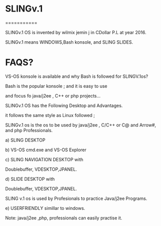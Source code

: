 # SLINGv.1
===========

 
 SLINGv.1 OS is invented by wilmix jemin j in CDollar P.L at year 2016.

SLINGv.1 means WINDOWS,Bash  konsole, and SLING SLIDES.


FAQS?
=====

VS-OS  konsole  is   available  and  why  Bash   is  followed  for   SLINGV.1os?

Bash  is  the   popular  konsole ;  and  it  is  easy  to use

and focus  fo  java/j2ee  , C++ or  php projects...



SLINGv.1 OS has the Following Desktop and Advantages.

it follows the same style as Linux followed ;

 SLINGv.1 os  is   the  os  to  be   used  by  java/j2ee , C/C++ or  C@ and  Arrow#,  and  php  Professionals.

a) SLING DESKTOP

b) VS-OS cmd.exe and VS-OS Explorer

c) SLING NAVIGATION DESKTOP with

Doublebuffer, VDESKTOP,JPANEL.

d) SLIDE DESKTOP with

Doublebuffer, VDESKTOP,JPANEL.

SLING v.1 os is used by Profesionals to practice Java/j2ee Programs.

e) USERFRIENDLY simillar to windows.

Note: java/j2ee ,php, professionals can easily practise it.
